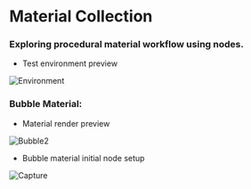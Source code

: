 # Material Collection
### Exploring procedural material workflow using nodes.


 - Test environment preview
 
 ![Environment](https://user-images.githubusercontent.com/54890382/176898321-46bf28c6-a1d4-4472-a199-bb3a966156a3.PNG)

### Bubble Material:
- Material render preview

![Bubble2](https://user-images.githubusercontent.com/54890382/176218906-f7092a1a-d81f-4c5e-a148-ba29ee7e0dc1.PNG)

- Bubble material initial node setup

![Capture](https://user-images.githubusercontent.com/54890382/176219477-1dd16e57-e060-4d0a-a304-93d92bd291c1.PNG)
